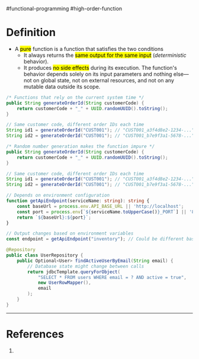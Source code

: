 #functional-programming #high-order-function 

# Definition
- A <mark class="hltr-yellow">pure</mark> function is a function that satisfies the two conditions
	- It always returns the <mark class="hltr-yellow">same output for the same input</mark> (*deterministic* behavior).
	- It produces <mark class="hltr-yellow">no side effects</mark> during its execution. The function's behavior depends solely on its input parameters and nothing else—not on global state, not on external resources, and not on any mutable data outside its scope.
```Java title='Non-deterministic function, thus impure function'
/* Functions that rely on the current system time */
public String generateOrderId(String customerCode) {
    return customerCode + "_" + UUID.randomUUID().toString(); 
}

// Same customer code, different order IDs each time
String id1 = generateOrderId("CUST001"); // "CUST001_a3f4d8e2-1234-..."
String id2 = generateOrderId("CUST001"); // "CUST001_b7e9f3a1-5678-..."

/* Random number generation makes the function impure */
public String generateOrderId(String customerCode) {
    return customerCode + "_" + UUID.randomUUID().toString();
}

// Same customer code, different order IDs each time
String id1 = generateOrderId("CUST001"); // "CUST001_a3f4d8e2-1234-..."
String id2 = generateOrderId("CUST001"); // "CUST001_b7e9f3a1-5678-..."
```

```Typescript title='Functions that rely on external API states, thus impure functions'
// Depends on environment configuration
function getApiEndpoint(serviceName: string): string {
    const baseUrl = process.env.API_BASE_URL || 'http://localhost';
    const port = process.env[`${serviceName.toUpperCase()}_PORT`] || '8080';
    return `${baseUrl}:${port}`;
}

// Output changes based on environment variables
const endpoint = getApiEndpoint("inventory"); // Could be different based on ENV
```

```Java title='Functions that depend on database queries, thus impure functions'
@Repository
public class UserRepository {
    public Optional<User> findActiveUserByEmail(String email) {
        // Database state might change between calls
        return jdbcTemplate.queryForObject(
            "SELECT * FROM users WHERE email = ? AND active = true",
            new UserRowMapper(),
            email
        );
    }
}
```
---
# References
1. 